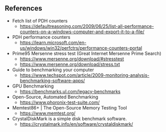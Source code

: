 ## References

- Fetch list of PDH counters
	- https://defaultreasoning.com/2009/06/25/list-all-performance-counters-on-a-windows-computer-and-export-it-to-a-file/
- PDH performance counters
	- https://learn.microsoft.com/en-us/windows/win32/perfctrs/performance-counters-portal
- Prime95 Mersenne stress test (Great Internet Mersenne Prime Search)
	- https://www.mersenne.org/download/#stresstest
	- https://www.mersenne.org/download/stress.txt
- Guide to benchmarking your computer
	- https://www.techspot.com/article/2009-monitoring-analysis-benchmarking-software-apps/
- GPU Benchmarking
	- https://benchmarks.ul.com/legacy-benchmarks
- Open-Source, Automated Benchmarking
	- https://www.phoronix-test-suite.com/
- Memtest86+ | The Open-Source Memory Testing Tool
	- https://www.memtest.org/
- CrystalDiskMark is a simple disk benchmark software.
	- https://crystalmark.info/en/software/crystaldiskmark/
